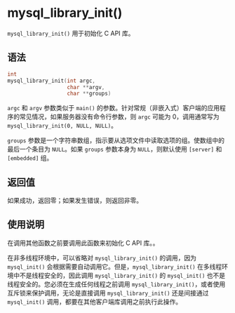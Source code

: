 mysql_library_init() 
=========================================

`mysql_library_init()` 用于初始化 C API 库。

语法 
-----------------------

```c
int
mysql_library_init(int argc,
                   char **argv,
                   char **groups)
```



`argc` 和 `argv` 参数类似于 `main()` 的参数。针对常规（非嵌入式）客户端的应用程序的常见情况，如果服务器没有命令行参数，则 `argc` 可能为 0，调用通常写为 `mysql_library_init(0, NULL, NULL)`。

`groups` 参数是一个字符串数组，指示要从选项文件中读取选项的组。使数组中的最后一个条目为 `NULL`。如果 `groups` 参数本身为 `NULL`，则默认使用 `[server]` 和 `[embedded]` 组。

返回值 
------------------------

如果成功，返回零；如果发生错误，则返回非零。

使用说明 
-------------------------

在调用其他函数之前要调用此函数来初始化 C API 库。。

在非多线程环境中，可以省略对 `mysql_library_init()` 的调用，因为 `mysql_init()` 会根据需要自动调用它。但是，`mysql_library_init()` 在多线程环境中不是线程安全的，因此调用 `mysql_library_init()` 的 `mysql_init()` 也不是线程安全的。您必须在生成任何线程之前调用 `mysql_library_init()`，或者使用互斥锁来保护调用，无论是直接调用 `mysql_library_init()` 还是间接通过 `mysql_init()` 调用，都要在其他客户端库调用之前执行此操作。
